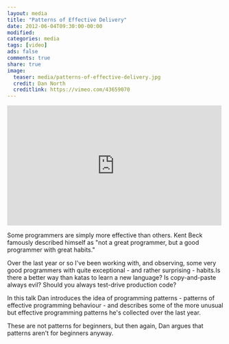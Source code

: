 ```yaml
---
layout: media
title: "Patterns of Effective Delivery"
date: 2012-06-04T09:30:00-00:00
modified:
categories: media
tags: [video]
ads: false
comments: true
share: true
image:
  teaser: media/patterns-of-effective-delivery.jpg
  credit: Dan North
  creditlink: https://vimeo.com/43659070
---
```


<iframe src="https://player.vimeo.com/video/43659070" width="500" height="281" frameborder="0" webkitallowfullscreen mozallowfullscreen allowfullscreen></iframe>

Some programmers are simply more effective than others. Kent Beck famously described himself as "not a great programmer, but a good programmer with great habits."

Over the last year or so I've been working with, and observing, some very good programmers with quite exceptional - and rather surprising - habits.Is there a better way than katas to learn a new language? Is copy-and-paste always evil? Should you always test-drive production code?

In this talk Dan introduces the idea of programming patterns - patterns of effective programming behaviour - and describes some of the more unusual but effective programming patterns he's collected over the last year.

These are not patterns for beginners, but then again, Dan argues that patterns aren't for beginners anyway.

